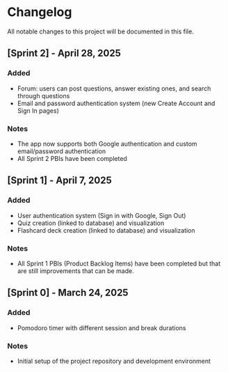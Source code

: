 # Changelog

All notable changes to this project will be documented in this file.

## [Sprint 2] - April 28, 2025
### Added
- Forum: users can post questions, answer existing ones, and search through questions
- Email and password authentication system (new Create Account and Sign In pages)

### Notes
- The app now supports both Google authentication and custom email/password authentication
- All Sprint 2 PBIs have been completed

## [Sprint 1] - April 7, 2025
### Added
- User authentication system (Sign in with Google, Sign Out)
- Quiz creation (linked to database) and visualization
- Flashcard deck creation (linked to database) and visualization

### Notes
- All Sprint 1 PBIs (Product Backlog Items) have been completed but that are still improvements that can be made.

## [Sprint 0] - March 24, 2025
### Added
- Pomodoro timer with different session and break durations

### Notes
- Initial setup of the project repository and development environment
